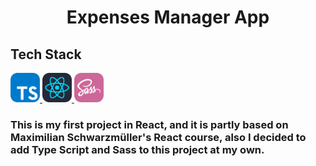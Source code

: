 <div align="center">
<h1> Expenses Manager App </h1>
</div>



## Tech Stack

  
<a href="https://www.typescriptlang.org/" target="_blank" rel="noreferrer"> <img src="https://github.com/tandpfun/skill-icons/blob/main/icons/TypeScript.svg" alt="Type Script icon" width="47" height="47"/> </a> 
<a href="https://react.dev/" target="_blank" rel="noreferrer"> <img src="https://github.com/tandpfun/skill-icons/blob/main/icons/React-Dark.svg" alt="React icon" width="47" height="47"/> </a> 
<a href="https://sass-lang.com/" target="_blank" rel="noreferrer"> <img src="https://github.com/tandpfun/skill-icons/blob/main/icons/Sass.svg" alt="Sass icon" width="47" height="47"/> </a> 

### This is my first project in React, and it is partly based on Maximilian Schwarzmüller's React course, also I decided to add Type Script and Sass to this project at my own.



